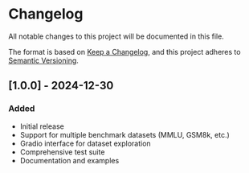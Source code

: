 # Changelog

All notable changes to this project will be documented in this file.

The format is based on [Keep a Changelog](https://keepachangelog.com/en/1.0.0/),
and this project adheres to [Semantic Versioning](https://semver.org/spec/v2.0.0.html).

## \[1.0.0\] - 2024-12-30

### Added

- Initial release
- Support for multiple benchmark datasets (MMLU, GSM8k, etc.)
- Gradio interface for dataset exploration
- Comprehensive test suite
- Documentation and examples
